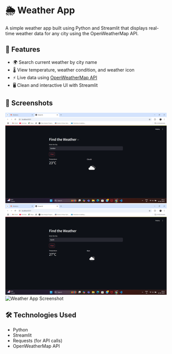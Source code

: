 # 🌦️ Weather App

A simple weather app built using Python and Streamlit that displays real-time weather data for any city using the OpenWeatherMap API.

## 🚀 Features

- 🌍 Search current weather by city name
- 🌡️ View temperature, weather condition, and weather icon
- ⚡ Live data using [OpenWeatherMap API](https://openweathermap.org/)
- 🖥️ Clean and interactive UI with Streamlit

## 📸 Screenshots

![Weather App Screenshot](https://github.com/Abndx/weather-app/blob/main/Screenshot%20(45).png)
![Weather App Screenshot](https://github.com/Abndx/weather-app/blob/main/Screenshot%20(46).png)
![Weather App Screenshot]()

## 🛠️ Technologies Used

- Python
- Streamlit
- Requests (for API calls)
- OpenWeatherMap API
